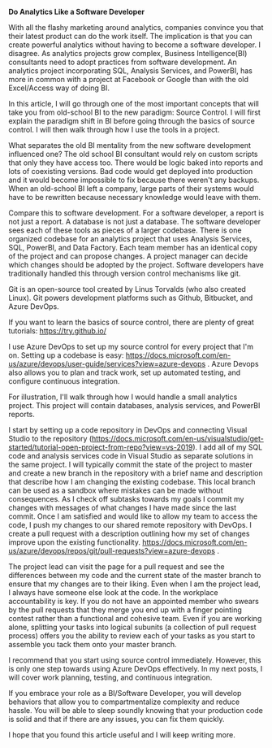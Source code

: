 **Do Analytics Like a Software Developer**

With all the flashy marketing around analytics, companies convince you that their latest product can do the work itself. The implication is that you can create powerful analytics without having to become a software developer. I disagree. As analytics projects grow complex, Business Intelligence(BI) consultants need to adopt practices from software development. An analytics project incorporating SQL, Analysis Services, and PowerBI, has more in common with a project at Facebook or Google than with the old Excel/Access way of doing BI.



In this article, I will go through one of the most important concepts that will take you from old-school BI to the new paradigm: Source Control. I will first explain the paradigm shift in BI before going through the basics of source control. I will then walk through how I use the tools in a project.



What separates the old BI mentality from the new software development influenced one? The old school BI consultant would rely on custom scripts that only they have access too. There would be logic baked into reports and lots of coexisting versions. Bad code would get deployed into production and it would become impossible to fix because there weren't any backups. When an old-school BI left a company, large parts of their systems would have to be rewritten because necessary knowledge would leave with them.



Compare this to software development. For a software developer, a report is not just a report. A database is not just a database. The software developer sees each of these tools as pieces of a larger codebase. There is one organized codebase for an analytics project that uses Analysis Services, SQL, PowerBI, and Data Factory. Each team member has an identical copy of the project and can propose changes. A project manager can decide which changes should be adopted by the project. Software developers have traditionally handled this through version control mechanisms like git. 



Git is an open-source tool created by Linus Torvalds (who also created Linux). Git powers development platforms such as Github, Bitbucket, and Azure DevOps. 



If you want to learn the basics of source control, there are plenty of great tutorials: https://try.github.io/ 



I use Azure DevOps to set up my source control for every project that I'm on. Setting up a codebase is easy: https://docs.microsoft.com/en-us/azure/devops/user-guide/services?view=azure-devops . Azure Devops also allows you to plan and track work, set up automated testing, and configure continuous integration.



For illustration, I'll walk through how I would handle a small analytics project. This project will contain databases, analysis services, and PowerBI reports. 



I start by setting up a code repository in DevOps and connecting Visual Studio to the repository (https://docs.microsoft.com/en-us/visualstudio/get-started/tutorial-open-project-from-repo?view=vs-2019). I add all of my SQL code and analysis services code in Visual Studio as separate solutions in the same project. I will typically commit the state of the project to master and create a new branch in the repository with a brief name and description that describe how I am changing the existing codebase. This local branch can be used as a sandbox where mistakes can be made without consequences. As I check off subtasks towards my goals I commit my changes with messages of what changes I have made since the last commit. Once I am satisfied and would like to allow my team to access the code, I push my changes to our shared remote repository with DevOps. I create a pull request with a description outlining how my set of changes improve upon the existing functionality. https://docs.microsoft.com/en-us/azure/devops/repos/git/pull-requests?view=azure-devops . 



The project lead can visit the page for a pull request and see the differences between my code and the current state of the master branch to ensure that my changes are to their liking. Even when I am the project lead, I always have someone else look at the code. In the workplace accountability is key. If you do not have an appointed member who swears by the pull requests that they merge you end up with a finger pointing contest rather than a functional and cohesive team. Even if you are working alone, splitting your tasks into logical subunits (a collection of pull request process) offers you the ability to review each of your tasks as you start to assemble you tack them onto your master branch.



I recommend that you start using source control immediately. However, this is only one step towards using Azure DevOps effectively. In my next posts, I will cover work planning, testing, and continuous integration.



If you embrace your role as a BI/Software Developer, you will develop behaviors that allow you to compartmentalize complexity and reduce hassle. You will be able to sleep soundly knowing that your production code is solid and that if there are any issues, you can fix them quickly. 



I hope that you found this article useful and I will keep writing more.

